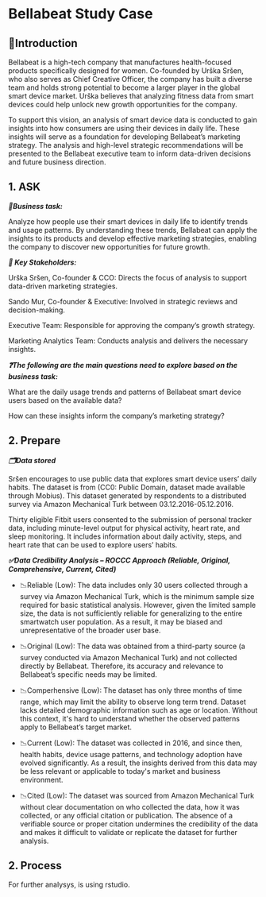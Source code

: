 # Bellabeat Study Case

## 📌Introduction
Bellabeat is a high-tech company that manufactures health-focused products specifically designed for women. Co-founded by Urška Sršen, who also serves as Chief Creative Officer, the company has built a diverse team and holds strong potential to become a larger player in the global smart device market. Urška believes that analyzing fitness data from smart devices could help unlock new growth opportunities for the company.

To support this vision, an analysis of smart device data is conducted to gain insights into how consumers are using their devices in daily life. These insights will serve as a foundation for developing Bellabeat’s marketing strategy. The analysis and high-level strategic recommendations will be presented to the Bellabeat executive team to inform data-driven decisions and future business direction.

## 1. ASK
***🎯Business task:***

Analyze how people use their smart devices in daily life to identify trends and usage patterns. By understanding these trends, Bellabeat can apply the insights to its products and develop effective marketing strategies, enabling the company to discover new opportunities for future growth.

***👥 Key Stakeholders:***

Urška Sršen, Co-founder & CCO: Directs the focus of analysis to support data-driven marketing strategies.

Sando Mur, Co-founder & Executive: Involved in strategic reviews and decision-making.

Executive Team: Responsible for approving the company’s growth strategy.

Marketing Analytics Team: Conducts analysis and delivers the necessary insights.

***❓The following are the main questions need to explore based on the business task:***

What are the daily usage trends and patterns of Bellabeat smart device users based on the available data?

How can these insights inform the company’s marketing strategy?

## 2. Prepare

***🗂Data stored***

Sršen encourages to use public data that explores smart device users’ daily habits. The dataset is from (CC0: Public Domain, dataset made available through Mobius). This dataset generated by respondents to a distributed survey via Amazon Mechanical Turk between 03.12.2016-05.12.2016. 

Thirty eligible Fitbit users consented to the submission of personal tracker data, including minute-level output for physical activity, heart rate, and sleep monitoring. It includes information about daily activity, steps, and heart rate that can be used to explore users’ habits.

***✅Data Credibility Analysis – ROCCC Approach (Reliable, Original, Comprehensive, Current, Cited)***
  
- 📉Reliable (Low):
The data includes only 30 users collected through a survey via Amazon Mechanical Turk, which is the minimum sample size required for basic statistical analysis. However, given the limited sample size, the data is not sufficiently reliable for generalizing to the entire smartwatch user population. As a result, it may be biased and unrepresentative of the broader user base.

- 📉Original (Low):
The data was obtained from a third-party source (a survey conducted via Amazon Mechanical Turk) and not collected directly by Bellabeat. Therefore, its accuracy and relevance to Bellabeat’s specific needs may be limited.

- 📉Comperhensive (Low):
The dataset has only three months of time range, which may limit the ability to observe long term trend. Dataset lacks detailed demographic information such as age or location. Without this context, it's hard to understand whether the observed patterns apply to Bellabeat’s target market.

- 📉Current (Low):
The dataset was collected in 2016, and since then, health habits, device usage patterns, and technology adoption have evolved significantly. As a result, the insights derived from this data may be less relevant or applicable to today's market and business environment.

- 📉Cited (Low):
The dataset was sourced from Amazon Mechanical Turk without clear documentation on who collected the data, how it was collected, or any official citation or publication. The absence of a verifiable source or proper citation undermines the credibility of the data and makes it difficult to validate or replicate the dataset for further analysis.

## 2. Process

For further analysys, is using rstudio.


